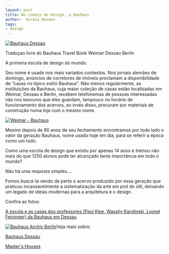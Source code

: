 ```yaml
---
layout: post
title: No começo do Design, a Bauhaus
author:  Soraia Novaes
tags:
- design
---
```


[![Bauhaus Dessau](https://farm6.staticflickr.com/5156/6945305386_e2ccdabe5a.jpg)](https://www.flickr.com/photos/designregional/albums/72157629847836415)

Traduçao livre do Bauhaus Travel Book Weimar Dessau Berlin

A primeira escola de design do mundo.

Seu nome é usado nos mais variados contextos. Nos jornais alemães de domingo, anúncios de corretores de imóveis proclamam a disponibilidade de “casas no típico estilo Bauhaus”. Não menos regularmente, as instituições da Bauhaus, cuja maior coleção de casas estão localizadas em Weimar, Dessau e Berlin, recebem telefonemas de pessoas interessadas não nos tesouros que eles guardam, tampouco no horário de funcionamento dos acervos, ao invés disso, procuram por materiais de construção numa loja com o mesmo nome.


[![Weimar - Bauhaus](https://farm9.staticflickr.com/8283/7874920142_4e932163db.jpg)](https://www.flickr.com/photos/designregional/albums/72157632845045875)

Mesmo depois de 80 anos de seu fechamento encontramos por todo lado o valor da geração Bauhaus, nome usado hoje em dia, para se referir a época como um todo.

Como uma escola de design que existiu por apenas 14 anos e treinou não mais do que 1250 alunos pode ter alcançado tanta importância em todo o mundo?

Não há uma resposta simples….

Fomos buscá-la vendo de perto o acervo produzido por essa geração que praticou incansavelmente a sistematização da arte em prol do útil, deixando um legado de ideias modernas para a arquitetura e o design.

Confira as fotos:

[A escola e as casas dos professores (Paul Klee, Wassily Kandinski, Lyonel Feininger) da Bauhaus em Dessau](http://www.flickr.com/photos/60048303@N04/sets/72157629847836415/)


[![Bauhaus Archiv Berlin](https://farm6.staticflickr.com/5272/7100751197_66ea17d960.jpg)](https://www.flickr.com/photos/designregional/albums/72157629505900916)Veja mais sobre:

[Bauhaus Dessau](http://www.bauhaus-dessau.de/index.php?en)

[Master's Houses](http://www.meisterhaeuser.de/en/history.html)


 
